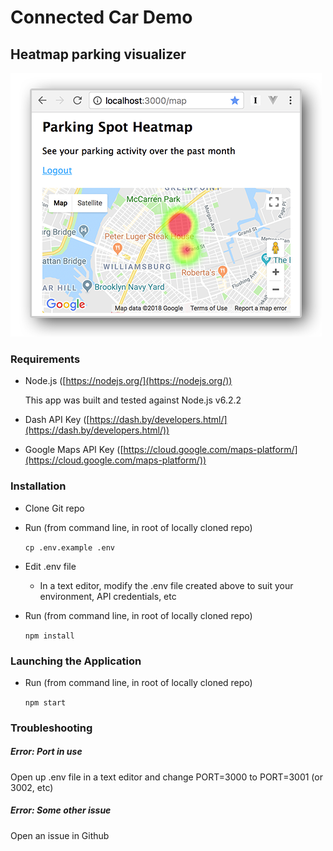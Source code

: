 # Connected Car Demo 

## Heatmap parking visualizer

![demo screenshot](https://raw.githubusercontent.com/stpangia/connected-car-demo1/master/public/images/project-graphic.png)

### Requirements

- Node.js ([https://nodejs.org/](https://nodejs.org/)) 
	
	This app was built and tested against Node.js v6.2.2

- Dash API Key ([https://dash.by/developers.html/](https://dash.by/developers.html/))

- Google Maps API Key ([https://cloud.google.com/maps-platform/](https://cloud.google.com/maps-platform/))

### Installation 

- Clone Git repo

- Run (from command line, in root of locally cloned repo)

    `cp .env.example .env`

- Edit .env file
    - In a text editor, modify the .env file created above to suit your environment, API credentials, etc

- Run (from command line, in root of locally cloned repo)

    `npm install`

### Launching the Application 

- Run (from command line, in root of locally cloned repo)

    `npm start`

### Troubleshooting

##### Error: Port in use
Open up .env file in a text editor and change PORT=3000 to PORT=3001 (or 3002, etc)

##### Error: Some other issue
Open an issue in Github


